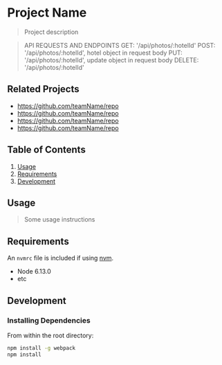 # Project Name

> Project description

>API REQUESTS AND ENDPOINTS
GET: '/api/photos/:hotelId'
POST: '/api/photos/:hotelId', hotel object in request body
PUT: '/api/photos/:hotelId', update object in request body
DELETE: '/api/photos/:hotelId'

## Related Projects

  - https://github.com/teamName/repo
  - https://github.com/teamName/repo
  - https://github.com/teamName/repo
  - https://github.com/teamName/repo

## Table of Contents

1. [Usage](#Usage)
1. [Requirements](#requirements)
1. [Development](#development)

## Usage

> Some usage instructions

## Requirements

An `nvmrc` file is included if using [nvm](https://github.com/creationix/nvm).

- Node 6.13.0
- etc

## Development

### Installing Dependencies

From within the root directory:

```sh
npm install -g webpack
npm install
```

